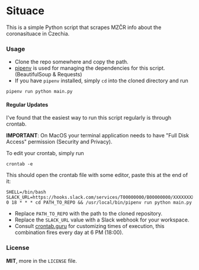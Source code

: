 # Situace
This is a simple Python script that scrapes MZČR info about the coronasituace in Czechia.

### Usage
- Clone the repo somewhere and copy the path.
- [pipenv](https://packaging.python.org/tutorials/managing-dependencies/) is used for managing the dependencies for this script. (BeautifulSoup & Requests)
- If you have `pipenv` installed, simply `cd` into the cloned directory and run
```
pipenv run python main.py
```

#### Regular Updates
I've found that the easiest way to run this script regularly is through crontab.

**IMPORTANT**: On MacOS your terminal application needs to have "Full Disk Access" permission (Security and Privacy).

To edit your crontab, simply run
```
crontab -e
```

This should open the crontab file with some editor,
paste this at the end of it:
```
SHELL=/bin/bash
SLACK_URL=https://hooks.slack.com/services/T00000000/B00000000/XXXXXXXXXXXXXXXXXXXXXXXX
0 18 * * * cd PATH_TO_REPO && /usr/local/bin/pipenv run python main.py
```

- Replace `PATH_TO_REPO` with the path to the cloned repository.
- Replace the `SLACK_URL` value with a Slack webhook for your workspace.
- Consult [crontab.guru](https://crontab.guru/) for customizing times of execution, this combination fires every day at 6 PM (18:00).

### License
**MIT**, more in the `LICENSE` file.
